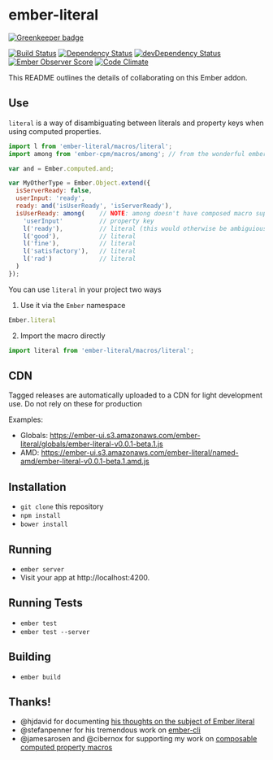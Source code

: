 # ember-literal 

[![Greenkeeper badge](https://badges.greenkeeper.io/mike-north/ember-literal.svg)](https://greenkeeper.io/)

[![Build Status](https://travis-ci.org/mike-north/ember-literal.svg?branch=master)](https://travis-ci.org/mike-north/ember-literal)
[![Dependency Status](https://david-dm.org/mike-north/ember-literal.svg)](https://david-dm.org/mike-north/ember-literal)
[![devDependency Status](https://david-dm.org/mike-north/ember-literal/dev-status.svg)](https://david-dm.org/mike-north/ember-literal#info=devDependencies)
[![Ember Observer Score](http://emberobserver.com/badges/ember-literal.svg)](http://emberobserver.com/addons/ember-literal)
[![Code Climate](https://codeclimate.com/github/mike-north/ember-literal/badges/gpa.svg)](https://codeclimate.com/github/mike-north/ember-literal)

This README outlines the details of collaborating on this Ember addon.

## Use
`literal` is a way of disambiguating between literals and property keys when using computed properties.

````javascript
import l from 'ember-literal/macros/literal';
import among from 'ember-cpm/macros/among'; // from the wonderful ember-cpm library

var and = Ember.computed.and;

var MyOtherType = Ember.Object.extend({
  isServerReady: false,
  userInput: 'ready',
  ready: and('isUserReady', 'isServerReady'),
  isUserReady: among(    // NOTE: among doesn't have composed macro support, but it soon will!
    'userInput'          // property key
    l('ready'),          // literal (this would otherwise be ambiguious without using "literal")
    l('good'),           // literal
    l('fine'),           // literal
    l('satisfactory'),   // literal
    l('rad')             // literal
  )
});
````
You can use `literal` in your project two ways

1. Use it via the `Ember` namespace
````javascript
Ember.literal
````
2. Import the macro directly
````javascript
import literal from 'ember-literal/macros/literal';
````

## CDN
Tagged releases are automatically uploaded to a CDN for light development use. Do not rely on these for production

Examples:

* Globals: https://ember-ui.s3.amazonaws.com/ember-literal/globals/ember-literal-v0.0.1-beta.1.js
* AMD: https://ember-ui.s3.amazonaws.com/ember-literal/named-amd/ember-literal-v0.0.1-beta.1.amd.js

## Installation

* `git clone` this repository
* `npm install`
* `bower install`

## Running

* `ember server`
* Visit your app at http://localhost:4200.

## Running Tests

* `ember test`
* `ember test --server`

## Building

* `ember build`


## Thanks!
* @hjdavid for documenting [his thoughts on the subject of Ember.literal](https://gist.github.com/hjdivad/8308522)
* @stefanpenner for his tremendous work on [ember-cli](http://www.ember-cli.com/)
* @jamesarosen and @cibernox for supporting my work on [composable computed property macros](https://github.com/jamesarosen/ember-cpm#composable-computed-property-macros)
